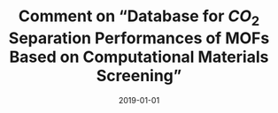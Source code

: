 ---
title: "Comment on “Database for $CO_2$ Separation Performances of MOFs Based on Computational Materials Screening”"
collection: publications
permalink: /publication/2019-01-01-Comment-on-Database-for-CO_2-Separation-Performances-of-MOFs-Based-on-Computational-Materials-Screening
date: 2019-01-01
venue: 'ACS applied materials &amp; interfaces'
url: 'https://pubs.acs.org/doi/10.1021/acsami.8b15684'
citation: ' Pezhman Zarabadi-Poor,  R. Marek,  ACS applied materials &amp; interfaces, 2019,11,18.'
---